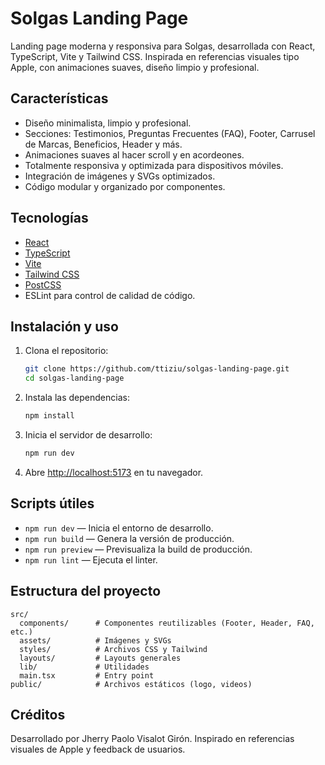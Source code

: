 # Solgas Landing Page

Landing page moderna y responsiva para Solgas, desarrollada con React, TypeScript, Vite y Tailwind CSS. Inspirada en referencias visuales tipo Apple, con animaciones suaves, diseño limpio y profesional.

## Características

- Diseño minimalista, limpio y profesional.
- Secciones: Testimonios, Preguntas Frecuentes (FAQ), Footer, Carrusel de Marcas, Beneficios, Header y más.
- Animaciones suaves al hacer scroll y en acordeones.
- Totalmente responsiva y optimizada para dispositivos móviles.
- Integración de imágenes y SVGs optimizados.
- Código modular y organizado por componentes.

## Tecnologías

- [React](https://react.dev/)
- [TypeScript](https://www.typescriptlang.org/)
- [Vite](https://vitejs.dev/)
- [Tailwind CSS](https://tailwindcss.com/)
- [PostCSS](https://postcss.org/)
- ESLint para control de calidad de código.

## Instalación y uso

1. Clona el repositorio:

   ```bash
   git clone https://github.com/ttiziu/solgas-landing-page.git
   cd solgas-landing-page
   ```

2. Instala las dependencias:

   ```bash
   npm install
   ```

3. Inicia el servidor de desarrollo:

   ```bash
   npm run dev
   ```

4. Abre [http://localhost:5173](http://localhost:5173) en tu navegador.

## Scripts útiles

- `npm run dev` — Inicia el entorno de desarrollo.
- `npm run build` — Genera la versión de producción.
- `npm run preview` — Previsualiza la build de producción.
- `npm run lint` — Ejecuta el linter.

## Estructura del proyecto

```
src/
  components/      # Componentes reutilizables (Footer, Header, FAQ, etc.)
  assets/          # Imágenes y SVGs
  styles/          # Archivos CSS y Tailwind
  layouts/         # Layouts generales
  lib/             # Utilidades
  main.tsx         # Entry point
public/            # Archivos estáticos (logo, videos)
```

## Créditos

Desarrollado por Jherry Paolo Visalot Girón. Inspirado en referencias visuales de Apple y feedback de usuarios.
